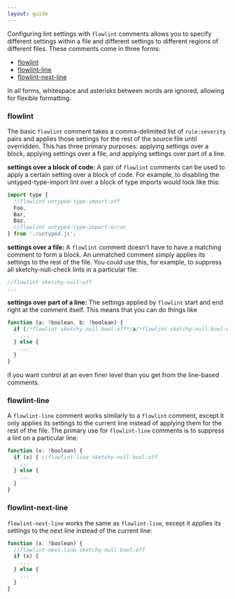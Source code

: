 ```yaml
---
layout: guide
---
```


Configuring lint settings with `flowlint` comments allows you to specify different
settings within a file and different settings to different regions of different
files. These comments come in three forms:
* [flowlint](#toc-flowlint)
* [flowlint-line](#toc-flowlint-line)
* [flowlint-next-line](#toc-flowlint-next-line)

In all forms, whitespace and asterisks between words are ignored, allowing for flexible formatting.

### flowlint <a class="toc" id="toc-flowlint" href="#toc-flowlint"></a>
The basic `flowlint` comment takes a comma-delimited list of `rule:severity` pairs and
applies those settings for the rest of the source file until overridden. This has
three primary purposes: applying settings over a block, applying settings over a file,
and applying settings over part of a line.

**settings over a block of code:**
A pair of `flowlint` comments can be used to apply a certain setting over a block of code.
For example, to disabling the untyped-type-import lint over a block of type imports would look like this:
```js
import type {
  //flowlint untyped-type-import:off
  Foo,
  Bar,
  Baz,
  //flowlint untyped-type-import:error
} from './untyped.js';
```

**settings over a file:**
A `flowlint` comment doesn't have to have a matching comment to form a block.
An unmatched comment simply applies its settings to the rest of the file. You
could use this, for example, to suppress all sketchy-null-check lints in a particular file:
```js
//flowlint sketchy-null:off
...
```

**settings over part of a line:**
The settings applied by `flowlint` start and end right at the comment itself. This
means that you can do things like
```js
function (a: ?boolean, b: ?boolean) {
  if (/*flowlint sketchy-null-bool:off*/a/*flowlint sketchy-null-bool:warn*/ && b) {
    ...
  } else {
    ...
  }
}
```
if you want control at an even finer level than you get from the line-based comments.

### flowlint-line <a class="toc" id="toc-flowlint-line" href="#toc-flowlint-line"></a>
A `flowlint-line` comment works similarly to a `flowlint` comment, except it only
applies its settings to the current line instead of applying them for the rest of the file.
The primary use for `flowlint-line` comments is to suppress a lint on a particular line:
```js
function (x: ?boolean) {
  if (x) { //flowlint-line sketchy-null-bool:off
    ...
  } else {
    ...
  }
}
```


### flowlint-next-line <a class="toc" id="toc-flowlint-next-line" href="#toc-flowlint-next-line"></a>
`flowlint-next-line` works the same as `flowlint-line`, except it applies its settings to the next line instead of the current line:
```js
function (x: ?boolean) {
  //flowlint-next-line sketchy-null-bool:off
  if (x) {
    ...
  } else {
    ...
  }
}
```
